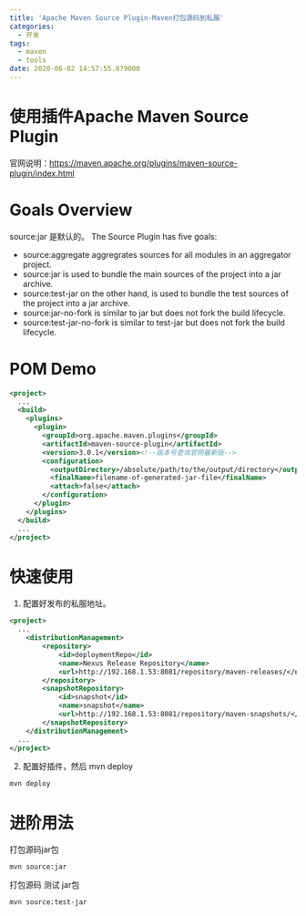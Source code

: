 ```yaml
---
title: 'Apache Maven Source Plugin-Maven打包源码到私服'
categories:
  - 开发
tags:
  - maven
  - tools
date: 2020-06-02 14:57:55.879000
---
```


# 使用插件Apache Maven Source Plugin
官网说明：https://maven.apache.org/plugins/maven-source-plugin/index.html
# Goals Overview
 source:jar 是默认的。
The Source Plugin has five goals:

* source:aggregate aggregrates sources for all modules in an aggregator project.
* source:jar is used to bundle the main sources of the project into a jar archive.
* source:test-jar on the other hand, is used to bundle the test sources of the project into a jar archive.
* source:jar-no-fork is similar to jar but does not fork the build lifecycle.
* source:test-jar-no-fork is similar to test-jar but does not fork the build lifecycle.
# POM Demo
```xml
<project>
  ...
  <build>
    <plugins>
      <plugin>
        <groupId>org.apache.maven.plugins</groupId>
        <artifactId>maven-source-plugin</artifactId>
        <version>3.0.1</version><!--版本号查询官网最新版-->
        <configuration>
          <outputDirectory>/absolute/path/to/the/output/directory</outputDirectory>
          <finalName>filename-of-generated-jar-file</finalName>
          <attach>false</attach>
        </configuration>
      </plugin>
    </plugins>
  </build>
  ...
</project>
```

# 快速使用
1. 配置好发布的私服地址。

```xml
<project>
  ...
    <distributionManagement>
        <repository>
            <id>deploymentRepo</id>
            <name>Nexus Release Repository</name>
            <url>http://192.168.1.53:8081/repository/maven-releases/</url>
        </repository>
        <snapshotRepository>
            <id>snapshot</id>
            <name>snapshot</name>
            <url>http://192.168.1.53:8081/repository/maven-snapshots/</url>
        </snapshotRepository>
    </distributionManagement>
  ...
</project>
```
2. 配置好插件，然后 mvn deploy
```shell
mvn deploy
```
# 进阶用法
打包源码jar包
```shell
mvn source:jar
```
打包源码 测试 jar包
```shell
mvn source:test-jar
```